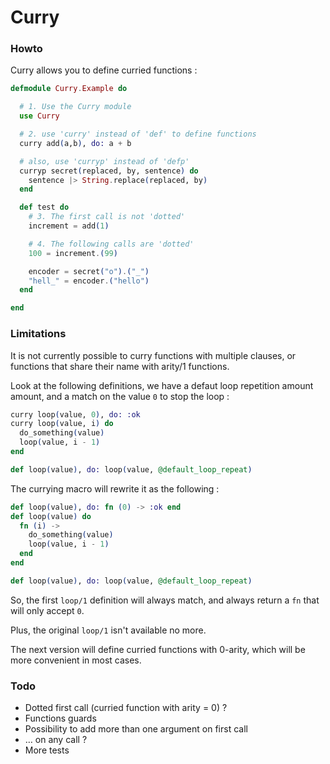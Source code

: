 Curry
=====

### Howto

Curry allows you to define curried functions :

```elixir
defmodule Curry.Example do

  # 1. Use the Curry module
  use Curry

  # 2. use 'curry' instead of 'def' to define functions
  curry add(a,b), do: a + b

  # also, use 'curryp' instead of 'defp'
  curryp secret(replaced, by, sentence) do
    sentence |> String.replace(replaced, by)
  end

  def test do
    # 3. The first call is not 'dotted'
    increment = add(1)

    # 4. The following calls are 'dotted'
    100 = increment.(99)

    encoder = secret("o").("_")
    "hell_" = encoder.("hello")
  end

end
```

### Limitations

It is not currently possible to curry functions with multiple clauses, or
functions that share their name with arity/1 functions.

Look at the following definitions, we have a defaut loop repetition amount
amount, and a match on the value `0` to stop the loop :

```elixir
curry loop(value, 0), do: :ok
curry loop(value, i) do
  do_something(value)
  loop(value, i - 1)
end

def loop(value), do: loop(value, @default_loop_repeat)
```

The currying macro will rewrite it as the following :

```elixir
def loop(value), do: fn (0) -> :ok end
def loop(value) do
  fn (i) ->
    do_something(value)
    loop(value, i - 1)
  end
end

def loop(value), do: loop(value, @default_loop_repeat)
```

So, the first `loop/1` definition will always match, and always return a `fn` that will only accept `0`.

Plus, the original `loop/1` isn't available no more.

The next version will define curried functions with 0-arity, which will be more convenient in most cases.

### Todo

 * Dotted first call (curried function with arity = 0) ?
 * Functions guards
 * Possibility to add more than one argument on first call
 * … on any call ?
 * More tests
